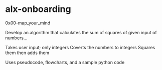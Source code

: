# alx-onboarding
0x00-map_your_mind

Develop an algorithm that
calculates the sum of squares of given input of numbers...

Takes user input; only integers
Coverts the numbers to integers
Squares them then adds them

Uses pseudocode, flowcharts, and a sample python code
